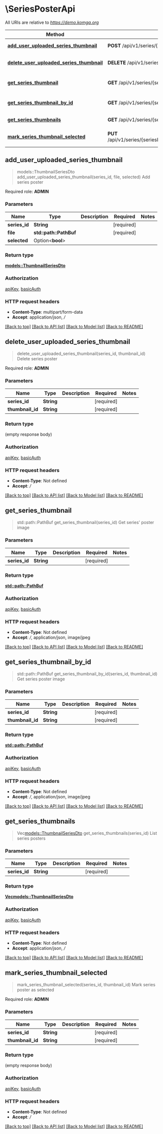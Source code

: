 # \SeriesPosterApi

All URIs are relative to *https://demo.komga.org*

Method | HTTP request | Description
------------- | ------------- | -------------
[**add_user_uploaded_series_thumbnail**](SeriesPosterApi.md#add_user_uploaded_series_thumbnail) | **POST** /api/v1/series/{seriesId}/thumbnails | Add series poster
[**delete_user_uploaded_series_thumbnail**](SeriesPosterApi.md#delete_user_uploaded_series_thumbnail) | **DELETE** /api/v1/series/{seriesId}/thumbnails/{thumbnailId} | Delete series poster
[**get_series_thumbnail**](SeriesPosterApi.md#get_series_thumbnail) | **GET** /api/v1/series/{seriesId}/thumbnail | Get series' poster image
[**get_series_thumbnail_by_id**](SeriesPosterApi.md#get_series_thumbnail_by_id) | **GET** /api/v1/series/{seriesId}/thumbnails/{thumbnailId} | Get series poster image
[**get_series_thumbnails**](SeriesPosterApi.md#get_series_thumbnails) | **GET** /api/v1/series/{seriesId}/thumbnails | List series posters
[**mark_series_thumbnail_selected**](SeriesPosterApi.md#mark_series_thumbnail_selected) | **PUT** /api/v1/series/{seriesId}/thumbnails/{thumbnailId}/selected | Mark series poster as selected



## add_user_uploaded_series_thumbnail

> models::ThumbnailSeriesDto add_user_uploaded_series_thumbnail(series_id, file, selected)
Add series poster

Required role: **ADMIN**

### Parameters


Name | Type | Description  | Required | Notes
------------- | ------------- | ------------- | ------------- | -------------
**series_id** | **String** |  | [required] |
**file** | **std::path::PathBuf** |  | [required] |
**selected** | Option<**bool**> |  |  |

### Return type

[**models::ThumbnailSeriesDto**](ThumbnailSeriesDto.md)

### Authorization

[apiKey](../README.md#apiKey), [basicAuth](../README.md#basicAuth)

### HTTP request headers

- **Content-Type**: multipart/form-data
- **Accept**: application/json, */*

[[Back to top]](#) [[Back to API list]](../README.md#documentation-for-api-endpoints) [[Back to Model list]](../README.md#documentation-for-models) [[Back to README]](../README.md)


## delete_user_uploaded_series_thumbnail

> delete_user_uploaded_series_thumbnail(series_id, thumbnail_id)
Delete series poster

Required role: **ADMIN**

### Parameters


Name | Type | Description  | Required | Notes
------------- | ------------- | ------------- | ------------- | -------------
**series_id** | **String** |  | [required] |
**thumbnail_id** | **String** |  | [required] |

### Return type

 (empty response body)

### Authorization

[apiKey](../README.md#apiKey), [basicAuth](../README.md#basicAuth)

### HTTP request headers

- **Content-Type**: Not defined
- **Accept**: */*

[[Back to top]](#) [[Back to API list]](../README.md#documentation-for-api-endpoints) [[Back to Model list]](../README.md#documentation-for-models) [[Back to README]](../README.md)


## get_series_thumbnail

> std::path::PathBuf get_series_thumbnail(series_id)
Get series' poster image

### Parameters


Name | Type | Description  | Required | Notes
------------- | ------------- | ------------- | ------------- | -------------
**series_id** | **String** |  | [required] |

### Return type

[**std::path::PathBuf**](std::path::PathBuf.md)

### Authorization

[apiKey](../README.md#apiKey), [basicAuth](../README.md#basicAuth)

### HTTP request headers

- **Content-Type**: Not defined
- **Accept**: */*, application/json, image/jpeg

[[Back to top]](#) [[Back to API list]](../README.md#documentation-for-api-endpoints) [[Back to Model list]](../README.md#documentation-for-models) [[Back to README]](../README.md)


## get_series_thumbnail_by_id

> std::path::PathBuf get_series_thumbnail_by_id(series_id, thumbnail_id)
Get series poster image

### Parameters


Name | Type | Description  | Required | Notes
------------- | ------------- | ------------- | ------------- | -------------
**series_id** | **String** |  | [required] |
**thumbnail_id** | **String** |  | [required] |

### Return type

[**std::path::PathBuf**](std::path::PathBuf.md)

### Authorization

[apiKey](../README.md#apiKey), [basicAuth](../README.md#basicAuth)

### HTTP request headers

- **Content-Type**: Not defined
- **Accept**: */*, application/json, image/jpeg

[[Back to top]](#) [[Back to API list]](../README.md#documentation-for-api-endpoints) [[Back to Model list]](../README.md#documentation-for-models) [[Back to README]](../README.md)


## get_series_thumbnails

> Vec<models::ThumbnailSeriesDto> get_series_thumbnails(series_id)
List series posters

### Parameters


Name | Type | Description  | Required | Notes
------------- | ------------- | ------------- | ------------- | -------------
**series_id** | **String** |  | [required] |

### Return type

[**Vec<models::ThumbnailSeriesDto>**](ThumbnailSeriesDto.md)

### Authorization

[apiKey](../README.md#apiKey), [basicAuth](../README.md#basicAuth)

### HTTP request headers

- **Content-Type**: Not defined
- **Accept**: application/json, */*

[[Back to top]](#) [[Back to API list]](../README.md#documentation-for-api-endpoints) [[Back to Model list]](../README.md#documentation-for-models) [[Back to README]](../README.md)


## mark_series_thumbnail_selected

> mark_series_thumbnail_selected(series_id, thumbnail_id)
Mark series poster as selected

Required role: **ADMIN**

### Parameters


Name | Type | Description  | Required | Notes
------------- | ------------- | ------------- | ------------- | -------------
**series_id** | **String** |  | [required] |
**thumbnail_id** | **String** |  | [required] |

### Return type

 (empty response body)

### Authorization

[apiKey](../README.md#apiKey), [basicAuth](../README.md#basicAuth)

### HTTP request headers

- **Content-Type**: Not defined
- **Accept**: */*

[[Back to top]](#) [[Back to API list]](../README.md#documentation-for-api-endpoints) [[Back to Model list]](../README.md#documentation-for-models) [[Back to README]](../README.md)

